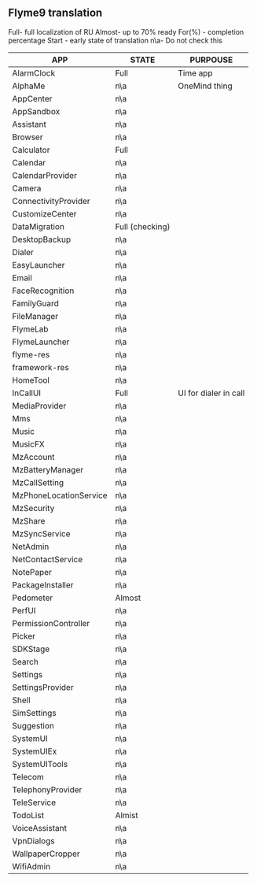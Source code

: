 ## Flyme9 translation

Full- full localization of RU
Almost- up to 70% ready
For(%) - completion percentage
Start - early state of translation
n\a- Do not check this

| APP | STATE | PURPOUSE |
| ------ | ------ | ------ |
| AlarmClock | Full | Time app |
| AlphaMe | n\a | OneMind thing |
| AppCenter | n\a |
| AppSandbox | n\a |
| Assistant | n\a |
| Browser | n\a |
| Calculator | Full |
| Calendar | n\a |
| CalendarProvider | n\a |
| Camera | n\a |
| ConnectivityProvider | n\a |
| CustomizeCenter | n\a |
| DataMigration | Full (checking) |
| DesktopBackup | n\a |
| Dialer | n\a |
| EasyLauncher | n\a |
| Email | n\a |
| FaceRecognition | n\a |
| FamilyGuard | n\a |
| FileManager | n\a |
| FlymeLab | n\a |
| FlymeLauncher | n\a |
| flyme-res | n\a |
| framework-res | n\a |
| HomeTool | n\a |
| InCallUI | Full | UI for dialer in call |
| MediaProvider | n\a |
| Mms | n\a |
| Music | n\a |
| MusicFX | n\a |
| MzAccount | n\a |
| MzBatteryManager | n\a |
| MzCallSetting | n\a |
| MzPhoneLocationService | n\a |
| MzSecurity | n\a |
| MzShare | n\a |
| MzSyncService | n\a |
| NetAdmin | n\a |
| NetContactService | n\a |
| NotePaper | n\a |
| PackageInstaller | n\a |
| Pedometer | Almost |
| PerfUI | n\a |
| PermissionController | n\a |
| Picker | n\a |
| SDKStage | n\a |
| Search | n\a |
| Settings | n\a |
| SettingsProvider | n\a |
| Shell | n\a |
| SimSettings | n\a |
| Suggestion | n\a |
| SystemUI | n\a |
| SystemUIEx | n\a |
| SystemUITools | n\a |
| Telecom | n\a |
| TelephonyProvider | n\a |
| TeleService | n\a |
| TodoList | Almist |
| VoiceAssistant | n\a |
| VpnDialogs | n\a |
| WallpaperCropper | n\a |
| WifiAdmin | n\a |